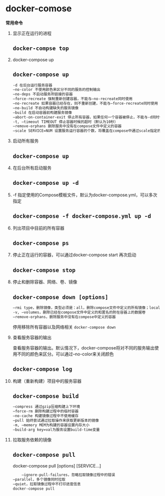 # docker-comose

**常用命令**

1. 显示正在运行的进程

    `docker-compse top`
    -----

2. docker-compose up

    `docker-compose up`
    ---

    ```zsh
    -d 在后台运行服务容器
    –no-color 不使用颜色来区分不同的服务的控制输出
    –no-deps 不启动服务所链接的容器
    –force-recreate 强制重新创建容器，不能与–no-recreate同时使用
    –no-recreate 如果容器已经存在，则不重新创建，不能与–force-recreate同时使用
    –no-build 不自动构建缺失的服务镜像
    –build 在启动容器前构建服务镜像
    –abort-on-container-exit 停止所有容器，如果任何一个容器被停止，不能与-d同时使用
    -t, –timeout TIMEOUT 停止容器时候的超时（默认为10秒）
    –remove-orphans 删除服务中没有在compose文件中定义的容器
    –scale SERVICE=NUM 设置服务运行容器的个数，将覆盖在compose中通过scale指定的参数
    ```

3. 启动所有服务

    `docker-compose up`
    ---

4. 在后台所有启动服务

    `docker-compose up -d`
    ---

5. -f 指定使用的Compose模板文件，默认为docker-compose.yml，可以多次指定

    `docker-compose -f docker-compose.yml up -d`
    ---

6. 列出项目中目前的所有容器

    `docker-compose ps`
    ---

7. 停止正在运行的容器，可以通过docker-compose start 再次启动

    `docker-compose stop`
    ---

8. 停止和删除容器、网络、卷、镜像

    `docker-compose down [options]`
    ---

    ```zsh
    –rmi type，删除镜像，类型必须是：all，删除compose文件中定义的所有镜像；local，删除镜像名为空的镜像
    -v, –volumes，删除已经在compose文件中定义的和匿名的附在容器上的数据卷
    –remove-orphans，删除服务中没有在compose中定义的容器
    ```

    停用移除所有容器以及网络相关
    `docker-compose down`

9. 查看服务容器的输出
    
    查看服务容器的输出。默认情况下，docker-compose将对不同的服务输出使用不同的颜色来区分。可以通过–no-color来关闭颜色

    `docker-compose log`
    ---
10. 构建（重新构建）项目中的服务容器

    `docker-compose build`
    ---
    ```zsh
    –compress 通过gzip压缩构建上下环境
    –force-rm 删除构建过程中的临时容器
    –no-cache 构建镜像过程中不使用缓存
    –pull 始终尝试通过拉取操作来获取更新版本的镜像
    -m, –memory MEM为构建的容器设置内存大小
    –build-arg key=val为服务设置build-time变量
    ```
11. 拉取服务依赖的镜像

    `docker-compose pull`
    ---
    docker-compose pull [options] [SERVICE...]
    
    ```zsh
        –ignore-pull-failures，忽略拉取镜像过程中的错误
    –parallel，多个镜像同时拉取
    –quiet，拉取镜像过程中不打印进度信息
    docker-compose pull
    ```
